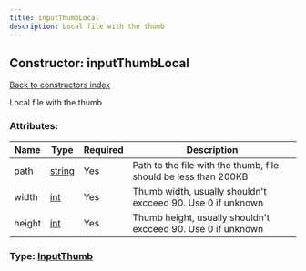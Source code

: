 ```yaml
---
title: inputThumbLocal
description: Local file with the thumb
---
```

## Constructor: inputThumbLocal  
[Back to constructors index](index.md)



Local file with the thumb

### Attributes:

| Name     |    Type       | Required | Description |
|----------|---------------|----------|-------------|
|path|[string](../types/string.md) | Yes|Path to the file with the thumb, file should be less than 200KB|
|width|[int](../types/int.md) | Yes|Thumb width, usually shouldn't excceed 90. Use 0 if unknown|
|height|[int](../types/int.md) | Yes|Thumb height, usually shouldn't excceed 90. Use 0 if unknown|



### Type: [InputThumb](../types/InputThumb.md)


